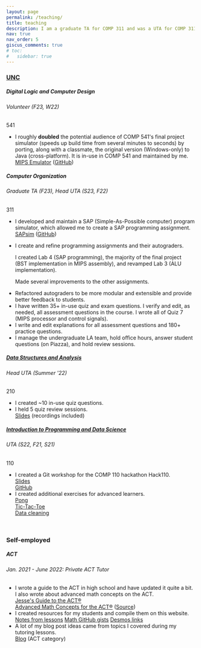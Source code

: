 ```yaml
---
layout: page
permalink: /teaching/
title: teaching
description: I am a graduate TA for COMP 311 and was a UTA for COMP 311, 210, and 110. I am one of two awardees of the 2023 Diane Pozefsky Learning Assistant Award ($1000 prize).
nav: true
nav_order: 5
giscus_comments: true
# toc:
#   sidebar: true
---
```


<h3 style="color: #4b9cd3;" id="unc"><a href="https://unc.edu">UNC</a></h3>
<!-- COMP 541 (Digital Logic and Computer Design) -->
<div class="card mt-3">
  <div class="p-3">
    <div class="row">
      <div class="col-sm-10">
        <h5 id="comp311" class="card-title">Digital Logic and Computer Design</h5>
        <h6 class="card-subtitle font-italic">Volunteer (F23, W22)</h6>
      </div>
      <div class="col-sm-2 text-sm-right">
        <span class="badge">
          541
        </span>
      </div>
    </div>
    <ul class="card-text font-weight-light list-group list-group-flush">
      <li class="list-group-item">
        <div class="row">
          <div class="col-sm-9">
            I roughly <strong>doubled</strong> the potential audience of COMP 541's final project simulator (speeds up build time from several minutes to seconds) by porting, along with a classmate, the original version (Windows-only) to Java (cross-platform). It is in-use in COMP 541 and maintained by me.
          </div>
          <div class="col-sm-3">
            <a href="/projects/mips-emulator">MIPS Emulator</a>&nbsp;(<a href="https://github.com/madiali/mips-emulator">GitHub</a>)
          </div>
        </div>
      </li>
    </ul>
  </div>
</div>

<!-- COMP 311 (Computer Organization) -->
<div class="card mt-3">
  <div class="p-3">
    <div class="row">
      <div class="col-sm-10">
        <h5 id="comp311" class="card-title">Computer Organization</h5>
        <h6 class="card-subtitle font-italic">Graduate TA (F23), Head UTA (S23, F22)</h6>
      </div>
      <div class="col-sm-2 text-sm-right">
        <span class="badge">
          311
        </span>
      </div>
    </div>
    <ul class="card-text font-weight-light list-group list-group-flush">
      <li class="list-group-item">
        <div class="row">
          <div class="col-sm-9">
            I developed and maintain a SAP (Simple-As-Possible computer) program simulator, which allowed me to create a SAP programming assignment.
          </div>
          <div class="col-sm-3">
            <a href="/projects/sapsim">SAPsim</a>&nbsp;(<a href="https://github.com/jesse-wei/SAPsim">GitHub</a>)
          </div>
        </div>
      </li>
      <li class="list-group-item">
        <div class="row">
          <div class="col-sm-9">
            <p>I create and refine programming assignments and their autograders.</p>
            <p>I created Lab 4 (SAP programming), the majority of the final project (BST implementation in MIPS assembly), and revamped Lab 3 (ALU implementation).</p>
            <p>Made several improvements to the other assignments.</p>
          </div>
        </div>
      </li>
      <li class="list-group-item">
        <div class="row">
          <div class="col-sm-9">
            Refactored autograders to be more modular and extensible and provide better feedback to students.
          </div>
        </div>
      </li>
      <li class="list-group-item">
        <div class="row">
          <div class="col-sm-9">
            I have written 35+ in-use quiz and exam questions. I verify and edit, as needed, all assessment questions in the course. I wrote all of Quiz 7 (MIPS processor and control signals).
          </div>
          <div class="col-sm-3">
          </div>
        </div>
      </li>
      <li class="list-group-item">
        <div class="row">
          <div class="col-sm-9">
            I write and edit explanations for all assessment questions and 180+ practice questions.
          </div>
          <div class="col-sm-3">
          </div>
        </div>
      </li>
      <li class="list-group-item">
        <div class="row">
          <div class="col-sm-9">
            I manage the undergraduate LA team, hold office hours, answer student questions (on Piazza), and hold review sessions.
          </div>
          <div class="col-sm-3">
          </div>
        </div>
      </li>
    </ul>
  </div>
</div>

<!-- COMP 210 (Data Structures and Analysis) -->
<div class="card mt-3">
  <div class="p-3">
    <div class="row">
      <div class="col-sm-10">
        <h5 id="comp210" class="card-title"><a href="https://www.cs.unc.edu/~kakiryan/teaching/summer-210.html">Data Structures and Analysis</a></h5>
        <h6 class="card-subtitle font-italic">Head UTA (Summer '22)</h6>
      </div>
      <div class="col-sm-2 text-sm-right">
        <span class="badge">
          210 
        </span>
      </div>
    </div>
    <ul class="card-text font-weight-light list-group list-group-flush">
      <li class="list-group-item">
        <div class="row">
          <div class="col-sm-9">
            I created ~10 in-use quiz questions.
          </div>
          <div class="col-sm-3">
          </div>
        </div>
      </li>
      <li class="list-group-item">
        <div class="row">
          <div class="col-sm-9">
            I held 5 quiz review sessions.
          </div>
          <div class="col-sm-3">
            <a href="https://docs.google.com/presentation/d/12e1sxpIHf1mICBM6xSjnnCluqbAZQcE1cxS9P-yykdk/edit?usp=sharing" target="_blank" rel="noopener noreferrer">Slides</a> (recordings included)
          </div>
        </div>
      </li>
    </ul>
  </div>
</div>

<!-- COMP 110 (Introduction to Programming and Data Science) -->
<div class="card mt-3">
  <div class="p-3">
    <div class="row">
      <div class="col-sm-10">
        <h5 id="comp110" class="card-title"><a href="https://22s.comp110.com">Introduction to Programming and Data Science</a></h5>
        <h6 class="card-subtitle font-italic">UTA (S22, F21, S21)</h6>
      </div>
      <div class="col-sm-2 text-sm-right">
        <span class="badge">
          110
        </span>
      </div>
    </div>
    <ul class="card-text font-weight-light list-group list-group-flush">
      <li class="list-group-item">
        <div class="row">
          <div class="col-sm-9">
            I created a Git workshop for the COMP 110 hackathon Hack110.
          </div>
          <div class="col-sm-3">
            <a href="https://docs.google.com/presentation/d/1EHSeRvvkmLQSM9iJL0GyXE-p_i4bnn7eMuCr-YWPQ_A/">Slides</a>
            <br>
            <a href="https://github.com/comp110git/git-workshop">GitHub</a>
          </div>
        </div>
      </li>
      <li class="list-group-item">
        <div class="row">
          <div class="col-sm-9">
            I created additional exercises for advanced learners.
          </div>
          <div class="col-sm-3">
            <a href="https://22s.comp110.com/explore/side-quest/sq01-pong.html">Pong</a>
            <br>
            <a href="https://22s.comp110.com/explore/side-quest/sq00-ttt.html">Tic-Tac-Toe</a>
            <br>
            <a href="https://22s.comp110.com/explore/pandas/exds01-cleaning.html">Data cleaning</a>
          </div>
        </div>
      </li>
    </ul>
  </div>
</div>

<br>

<!-- ACT -->
<h3 id="self-employed">Self-employed</h3>
<div class="card mt-3">
  <div class="p-3">
    <div class="row">
      <div class="col-sm-10">
        <h5 id="act" class="card-title">ACT</h5>
        <h6 class="card-subtitle font-italic">Jan. 2021 - June 2022: Private ACT Tutor</h6>
      </div>
    </div>
    <ul class="card-text font-weight-light list-group list-group-flush">
      <li class="list-group-item">
        <div class="row">
          <div class="col-sm-9">
            I wrote a guide to the ACT in high school and have updated it quite a bit. I also wrote about advanced math concepts on the ACT.
          </div>
          <div class="col-sm-3">
            <a href="/blog/2022/guide-to-act/">Jesse's Guide to the ACT®</a>
            <br>
            <a href="/assets/pdf/act/Advanced_Math_Concepts_for_the_ACT.pdf">Advanced Math Concepts for the ACT®</a> (<a href="https://www.overleaf.com/read/rhmqqyskcrwp">Source</a>)
          </div>
        </div>
      </li>
      <li class="list-group-item">
        <div class="row">
          <div class="col-sm-9">
            I created resources for my students and compile them on this website.
          </div>
          <div class="col-sm-3">
            <a href="/blog/2022/tutoring-notes">Notes from lessons</a>
            <a href="/blog/2022/math-gists">Math GitHub gists</a>
            <a href="/blog/2022/desmos">Desmos links</a>
          </div>
        </div>
      </li>
      <li class="list-group-item">
        <div class="row">
          <div class="col-sm-9">
            A lot of my blog post ideas came from topics I covered during my tutoring lessons.
          </div>
          <div class="col-sm-3">
            <a href="/blog/category/act/">Blog</a> (ACT category)
          </div>
        </div>
      </li>
    </ul>
  </div>
</div>

<!-- Separation before Giscus comments -->
<br>
